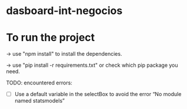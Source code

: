 # dasboard-int-negocios

# To run the project

-> use "npm install" to install the dependencies.

-> use "pip install -r requirements.txt" or check which pip package you need.

TODO:
encountered errors:
- [  ] Use a default variable in the selectBox to avoid the error “No module named statsmodels”
 
